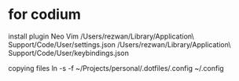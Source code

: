 # for codium
install plugin Neo Vim
/Users/rezwan/Library/Application\ Support/Code/User/settings.json
/Users/rezwan/Library/Application\ Support/Code/User/keybindings.json

copying files
ln -s -f ~/Projects/personal/.dotfiles/.config ~/.config
